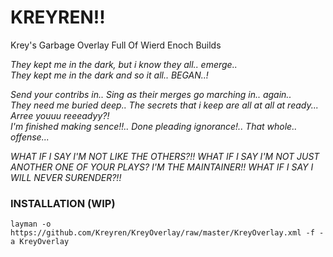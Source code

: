 # KREYREN!! 

Krey's Garbage Overlay Full Of Wierd Enoch Builds 

*They kept me in the dark, but i know they all.. emerge..* </br>
*They kept me in the dark and so it all.. BEGAN..!* </br>

*Send your contribs in.. Sing as their merges go marching in.. again..* </br>
*They need me buried deep.. The secrets that i keep are all at all at ready... Arree youuu reeeadyy?!* </br>
*I'm finished making sence!!.. Done pleading ignorance!.. That whole.. offense...* </br>

*WHAT IF I SAY I'M NOT LIKE THE OTHERS?!! WHAT IF I SAY I'M NOT JUST ANOTHER ONE OF YOUR PLAYS? I'M THE MAINTAINER!! WHAT IF I SAY I WILL NEVER SURENDER?!!* </br>

### INSTALLATION (WIP)
```
layman -o https://github.com/Kreyren/KreyOverlay/raw/master/KreyOverlay.xml -f -a KreyOverlay
```


